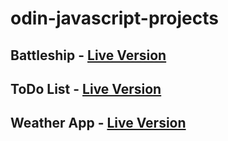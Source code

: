 # odin-javascript-projects

## Battleship - [Live Version](https://ewoknock.github.io/odin-javascript-projects/battleship/dist/index.html)
## ToDo List - [Live Version](https://ewoknock.github.io/odin-javascript-projects/to-do-list/dist/index.html)
## Weather App - [Live Version](https://ewoknock.github.io/odin-javascript-projects/weather-app/dist/index.html)
